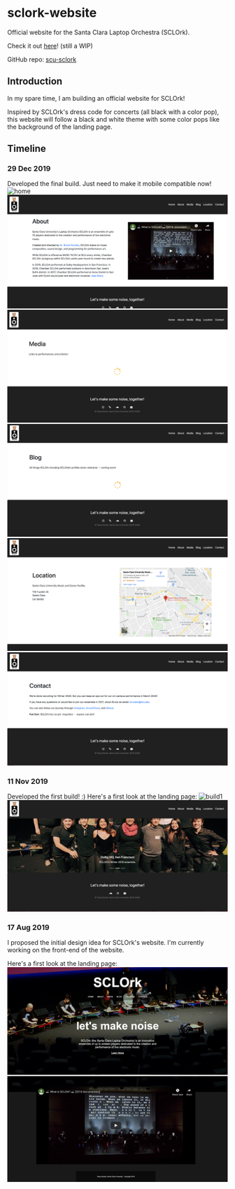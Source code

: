 # sclork-website
Official website for the Santa Clara Laptop Orchestra (SCLOrk).

Check it out [here](https://scu-sclork.github.io/)! (still a WIP)

GitHub repo: [scu-sclork](https://github.com/scu-sclork/scu-sclork.github.io)

## Introduction
In my spare time, I am building an official website for SCLOrk! 

Inspired by SCLOrk's dress code for concerts (all black with a color pop), this website will follow a black and white theme with some color pops like the background of the landing page.

## Timeline

### 29 Dec 2019
Developed the final build. Just need to make it mobile compatible now! 
![home](https://github.com/tanya-sonker/sclork-website/blob/master/screenshots/1-home.png)
![about](https://github.com/tanya-sonker/sclork-website/blob/master/screenshots/2-about.png)
![media](https://github.com/tanya-sonker/sclork-website/blob/master/screenshots/3-media.png)
![blog](https://github.com/tanya-sonker/sclork-website/blob/master/screenshots/4-blog.png)
![location](https://github.com/tanya-sonker/sclork-website/blob/master/screenshots/5-location.png)
![contact](https://github.com/tanya-sonker/sclork-website/blob/master/screenshots/6-contact.png)


### 11 Nov 2019
Developed the first build! :) Here's a first look at the landing page:
![build1](https://github.com/tanya-sonker/sclork-website/blob/master/landing-page-1.png)
![build2](https://github.com/tanya-sonker/sclork-website/blob/master/landing-page-2.png)


### 17 Aug 2019
I proposed the initial design idea for SCLOrk's website. I'm currently working on the front-end of the website. 

Here's a first look at the landing page:
![landing1](https://github.com/tanya-sonker/sclork-website/blob/master/project1/Screen%20Shot%202019-08-16%20at%203.09.56%20PM.png)
![landing2](https://github.com/tanya-sonker/sclork-website/blob/master/project1/Screen%20Shot%202019-08-16%20at%203.10.03%20PM.png)

